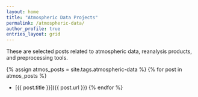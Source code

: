 ```yaml
---
layout: home
title: "Atmospheric Data Projects"
permalink: /atmospheric-data/
author_profile: true
entries_layout: grid
---
```


These are selected posts related to atmospheric data, reanalysis products, and preprocessing tools.

{% assign atmos_posts = site.tags.atmospheric-data %}
{% for post in atmos_posts %}
- [{{ post.title }}]({{ post.url }})
{% endfor %}
